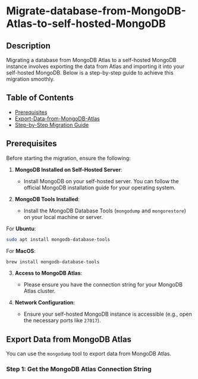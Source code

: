 # Migrate-database-from-MongoDB-Atlas-to-self-hosted-MongoDB

## Description
Migrating a database from MongoDB Atlas to a self-hosted MongoDB instance involves exporting the data from Atlas and importing it into your self-hosted MongoDB. Below is a step-by-step guide to achieve this migration smoothly.

## Table of Contents
- [Prerequisites](#prerequisites)
- [Export-Data-from-MongoDB-Atlas](#export-data-from-mongodb-atlas)
- [Step-by-Step Migration Guide](#step-by-step-migration-guide)

## Prerequisites
Before starting the migration, ensure the following:

1. **MongoDB Installed on Self-Hosted Server**: 
   - Install MongoDB on your self-hosted server. You can follow the official MongoDB installation guide for your operating system.

2. **MongoDB Tools Installed**: 
   - Install the MongoDB Database Tools (`mongodump` and `mongorestore`) on your local machine or server.

For **Ubuntu**:
   ```bash
   sudo apt install mongodb-database-tools
   ```
For **MacOS**:
   ```bash
   brew install mongodb-database-tools
   ```

3. **Access to MongoDB Atlas**: 
   - Please ensure you have the connection string for your MongoDB Atlas cluster.

4. **Network Configuration**: 
   - Ensure your self-hosted MongoDB instance is accessible (e.g., open the necessary ports like `27017`).

## Export Data from MongoDB Atlas
You can use the `mongodump` tool to export data from MongoDB Atlas.

### Step 1: Get the MongoDB Atlas Connection String
